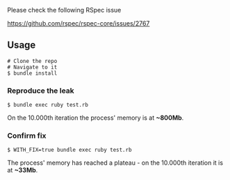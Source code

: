 Please check the following RSpec issue

https://github.com/rspec/rspec-core/issues/2767

## Usage

```
# Clone the repo
# Navigate to it
$ bundle install
```

### Reproduce the leak

```
$ bundle exec ruby test.rb
```

On the 10.000th iteration the process' memory is at **~800Mb**.

### Confirm fix

```
$ WITH_FIX=true bundle exec ruby test.rb
```

The process' memory has reached a plateau - on the 10.000th iteration it is at **~33Mb**.
